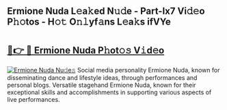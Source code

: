 ## Ermione Nuda L𝚎a𝚔ed N𝚞𝚍e - Part-Ix7 Vi𝚍𝚎o P𝚑𝚘tos - H𝚘𝚝 O𝚗𝚕yf𝚊ns L𝚎a𝚔s ifVYe

# <h2><a href="http://kfc6sd.oniu.top/?m=Ermione+Nuda">🔗👉 🔴 Ermione Nuda P𝚑ot𝚘𝚜 V𝚒d𝚎o</a></h2>

[![Ermione Nuda Nu𝚍e𝚜](https://i.imgur.com/0qMVB7G.gif)](http://kfc6sd.oniu.top/?m=Ermione+Nuda)
Social media personality Ermione Nuda, known for disseminating dance and lifestyle ideas, through performances and personal blogs. Versatile stagehand Ermione Nuda, known for their exceptional skills and accomplishments in supporting various aspects of live performances.  

